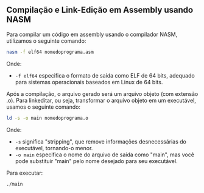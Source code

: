 ## Compilação e Link-Edição em Assembly usando NASM

Para compilar um código em assembly usando o compilador NASM, utilizamos o seguinte comando:

```bash
nasm -f elf64 nomedoprograma.asm
```

Onde:
- `-f elf64` especifica o formato de saída como ELF de 64 bits, adequado para sistemas operacionais baseados em Linux de 64 bits.

Após a compilação, o arquivo gerado será um arquivo objeto (com extensão .o). Para linkeditar, ou seja, transformar o arquivo objeto em um executável, usamos o seguinte comando:

```bash
ld -s -o main nomedoprograma.o
```

Onde:
- `-s` significa "stripping", que remove informações desnecessárias do executável, tornando-o menor.
- `-o main` especifica o nome do arquivo de saída como "main", mas você pode substituir "main" pelo nome desejado para seu executável.

Para executar:

```bash
./main
```